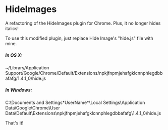 # HideImages
A refactoring of the HideImages plugin for Chrome. Plus, it no longer hides italics!

To use this modified plugin, just replace Hide Image's "hide.js" file with mine.

##### In OS X:
~/Library/Application Support/Google/Chrome/Default/Extensions/npkjfnpmjehafgklcnnphlegdbbafafg/1.4.1_0/hide.js

##### In Windows:
C:\Documents and Settings\*UserName*\Local Settings\Application Data\Google\Chrome\User Data\Default\Extensions\npkjfnpmjehafgklcnnphlegdbbafafg\1.4.1_0\hide.js

That's it!
